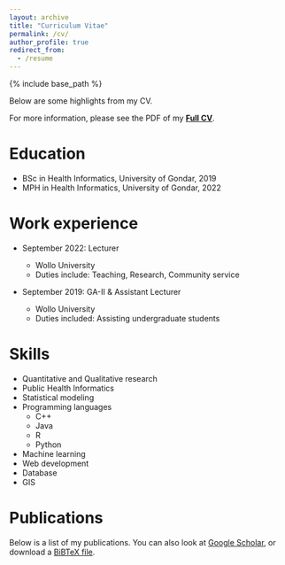 ```yaml
---
layout: archive
title: "Curriculum Vitae"
permalink: /cv/
author_profile: true
redirect_from:
  - /resume
---
```


{% include base_path %}

Below are some highlights from my CV.

For more information, please see the PDF of my **[Full CV](../files/cv.pdf)**.

Education
======
* BSc in Health Informatics, University of Gondar, 2019
* MPH in Health Informatics, University of Gondar, 2022

Work experience
======
* September 2022: Lecturer
  * Wollo University
  * Duties include: Teaching, Research, Community service

* September 2019: GA-II & Assistant Lecturer
  * Wollo University
  * Duties included: Assisting undergraduate students
  
Skills
======
* Quantitative and Qualitative research
* Public Health Informatics
* Statistical modeling
* Programming languages
  * C++
  * Java
  * R
  * Python
* Machine learning
* Web development
* Database
* GIS

Publications
======
Below is a list of my publications.  You can also look at <a href="https://scholar.google.ca/citations?user=eL7Ies8AAAAJ">Google Scholar</a>, or download a <a href="{{ base_path }}/files/shime_citations.bib">BiBTeX file</a>.<br>
<script src="https://bibbase.org/show?bib=https%3A%2F%2Fbibbase.org%2Fnetwork%2Ffiles%2F9Fa7aq5LgReBQDjWn&noBootstrap=1&jsonp=1"></script>

